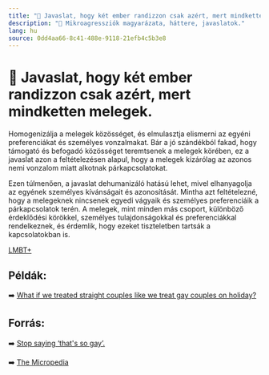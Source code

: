```yaml
---
title: "🚫 Javaslat, hogy két ember randizzon csak azért, mert mindketten melegek."
description: "🚫 Mikroagressziók magyarázata, háttere, javaslatok."
lang: hu
source: 0dd4aa66-8c41-488e-9118-21efb4c5b3e8
---
```


<div class="wiki-content agression-title">

# 🚫 Javaslat, hogy két ember randizzon csak azért, mert mindketten melegek.

Homogenizálja a melegek közösséget, és elmulasztja elismerni az egyéni preferenciákat és személyes vonzalmakat. Bár a jó szándékból fakad, hogy támogató és befogadó közösséget teremtsenek a melegek körében, ez a javaslat azon a feltételezésen alapul, hogy a melegek kizárólag az azonos nemi vonzalom miatt alkotnak párkapcsolatokat.

Ezen túlmenően, a javaslat dehumanizáló hatású lehet, mivel elhanyagolja az egyének személyes kívánságait és azonosítását. Mintha azt feltételezné, hogy a melegeknek nincsenek egyedi vágyaik és személyes preferenciáik a párkapcsolatok terén. A melegek, mint minden más csoport, különböző érdeklődési körökkel, személyes tulajdonságokkal és preferenciákkal rendelkeznek, és érdemlik, hogy ezeket tiszteletben tartsák a kapcsolatokban is.


<div class="categories">

[LMBT+](/#/entry?id=lmbt)

</div>

## Példák:

➡️ [What if we treated straight couples like we treat gay couples on holiday?](https://www.youtube.com/watch?v=lPaVM4nkZFw)

## Forrás:

➡️ [Stop saying ‘that's so gay’.](https://psychologybenefits.org/2014/02/07/anti-lgbt-microaggressions/)

➡️ [The Micropedia](https://www.themicropedia.org/)


</div>